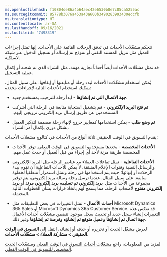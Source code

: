 ```yaml
---
ms.openlocfilehash: f10804de86a4b64aec42e6530b8e7c85ca5255ac
ms.sourcegitcommit: 85778b3076a453a43a600b3490283993430edcfb
ms.translationtype: HT
ms.contentlocale: ar-SA
ms.lasthandoff: 09/16/2021
ms.locfileid: "7498319"
---
```

تتحكم مشغّلات الأحداث في تدفق الرحلات القائمة على الأحداث. إنها تمثل إجراءات العميل مثل تنزيل المستند التقني أو نموذج تم إرساله أو تسجيل الدخول عبر شبكة لاسلكية.

قد تمثل مشغّلات الأحداث أيضاً أحداثاً تجارية مهمة، مثل الشراء الذي تم شحنه أو إكمال عملية التسجيل.

يُمكن استخدام مشغّلات الأحداث لبدء رحلة أو متابعتها أو إيقافها. على سبيل المثال، يمكنك استخدام الأحداث التالية لإجراءات محددة:

- **جهة الاتصال التي تم إنشاؤها** - ابدأ رحلة للترحيب بمستخدم جديد.

- **‏‫تم فتح البريد الإلكتروني** - قم بتشغيل استجابة متابعة في الرحلة التي أشركت المستخدمين عن طريق إرسال بريد إلكتروني ترويجي إليهم.

- **تم وضع طلب** - يمكن استخدامها كمعايير خروج لإنهاء رحلة مصممة لتذكير العميل بشكل دوري بإكمال أمر الشراء.

يقدم التسويق في الوقت الحقيقي ثلاثة أنواع من الأحداث في كتالوج مشغلات الأحداث:

-   **‏‫الأحداث المخصصة** - يحددها مستخدمو التسويق في الوقت الفعلي.
    توفر الأحداث المخصصة طريقة مرنة لأخذ أي إجراء من قبل العميل أو حدث عمل مهم.

-   **الأحداث التفاعلية** - تمثل تفاعلات العملاء مع عناصر الرحلة مثل البريد الإلكتروني والرسائل النصية وقنوات الإعلام المنبثقة. لا يمكن للأحداث التفاعلية أن تقوم ببدء الرحلات أو إنهائها؛ حيث يتم استخدامها في رحلة وتمثل استمراراً منطقياً لخطوة سابقة. على سبيل المثال، عندما ترسل رحلة رسالة بريد إلكتروني، يتم توفير مجموعة من الأحداث مثل  **بريد إلكتروني تم تسليمه** **بريد إلكتروني مرتد** أو **بريد إلكتروني مفتوح** لأصحاب الرحلة، مما يسمح لهم باتخاذ قرارات بشأن الخطوات التالية المحتملة.

-   **أحداث الأعمال** - تمثل التغييرات في بعض التطبيقات مثل Microsoft Dynamics 365 Sales أو Microsoft Dynamics 365 Customer Service. قد تعكس هذه التغييرات إنشاء سجل جديد أو تحديث سجل موجود. تتضمن مشغّلات أحداث الأعمال **جهة اتصال تم إنشاؤها** **وعميل متوقع تم إنشاؤه** **وفرصة تم إنشاؤها** وغير ذلك.

لعرض مشغّل الحدث أو تحريره أو حذفه أو إنشائه، انتقل إلى **التسويق في الوقت الحقيقي > مشاركة العملاء > مشغّلات الأحداث**.

لمزيد من المعلومات، راجع [مشغّلات أحداث التسوق في الوقت الفعلي](/dynamics365/marketing/real-time-marketing-event-triggers/?azure-portal=true) ومشغّلات [الحدث المخصص للتسويق في الوقت الفعلي](/dynamics365/marketing/real-time-marketing-custom-events/?azure-portal=true).
